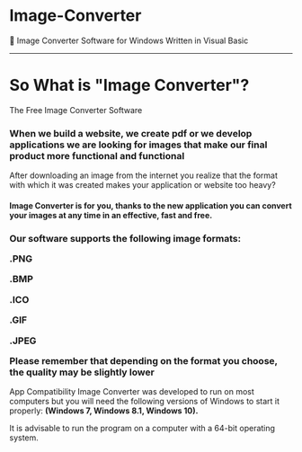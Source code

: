 # Image-Converter
:beer: Image Converter Software for Windows Written in Visual Basic

----------------------------------------------------------------------

# So What is "Image Converter"?
The Free Image Converter Software

<h3>When we build a website, we create pdf or we develop applications we are looking for images that make our final product more functional and functional</h3>

After downloading an image from the internet you realize that the format with which it was created makes your application or website too heavy?

<h4>Image Converter is for you, thanks to the new application you can convert your images at any time in an effective, fast and free.</h4>


<h3>Our software supports the following image formats:

.PNG

.BMP

.ICO

.GIF

.JPEG

Please remember that depending on the format you choose, the quality may be slightly lower
</h3>

App Compatibility
Image Converter was developed to run on most computers but you will need the following versions of Windows to start it properly: <strong>(Windows 7, Windows 8.1, Windows 10).</strong>

It is advisable to run the program on a computer with a 64-bit operating system.
